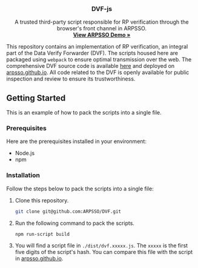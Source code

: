 
<br />
<div align="center">
  <h3 align="center">DVF-js</h3>

  <p align="center">
    A trusted third-party script responsible for RP verification through the browser's front channel in ARPSSO. 
    <br />
    <a href="https://arpsso.live/"><strong>View ARPSSO Demo »</strong></a>
  </p>
</div>

This repository contains an implementation of RP verification, an integral part of the Data Verify Forwarder (DVF). The scripts housed here are packaged using `webpack` to ensure optimal transmission over the web. The comprehensive DVF source code is available [here](https://github.com/ARPSSO/arpsso.github.io) and deployed on [arpsso.github.io](https://arpsso.github.io). All code related to the DVF is openly available for public inspection and review to ensure its trustworthiness.

<!-- GETTING STARTED -->
## Getting Started

This is an example of how to pack the scripts into a single file.

### Prerequisites

Here are the prerequisites installed in your environment:

- Node.js
- npm

### Installation
Follow the steps below to pack the scripts into a single file:

1. Clone this repository.
    ```sh
    git clone git@github.com:ARPSSO/DVF.git
    ```
2. Run the following command to pack the scripts.
    ```sh
    npm run-script build
    ```
3. You will find a script file in `./dist/dvf.xxxxx.js`. The `xxxxx` is the first five digits of the script's hash. You can compare this file with the script in [arpsso.github.io](https://arpsso.github.io).
